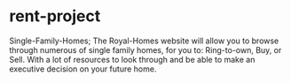 # rent-project
Single-Family-Homes; The Royal-Homes website will allow you to browse through numerous of single family homes, for you to: Ring-to-own, Buy, or Sell. With a lot of resources to look through and be able to make an executive decision on your future home.
